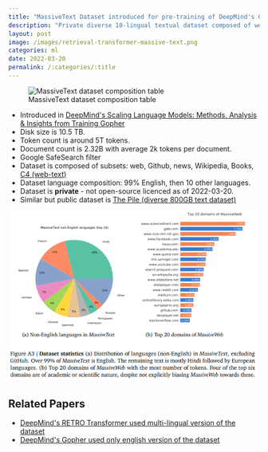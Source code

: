 ```yaml
---
title: "MassiveText Dataset introduced for pre-training of DeepMind's Gopher"
description: "Private diverse 10-lingual textual dataset composed of web, Github, news, Wikipedia, Books, C4."
layout: post
image: /images/retrieval-transformer-massive-text.png
categories: ml
date: 2022-03-20
permalink: /:categories/:title
---
```


<figure class="figure">
    <img
        class="figure-img img-fluid rounded lazyload"
        data-src="/images/retrieval-transformer-massive-text.png"
        alt="MassiveText dataset composition table"/>
    <figcaption class="figure-caption">MassiveText dataset composition table</figcaption>
</figure>

- Introduced in [DeepMind's Scaling Language Models: Methods, Analysis & Insights from Training Gopher](https://storage.googleapis.com/deepmind-media/research/language-research/Training%20Gopher.pdf)
- Disk size is 10.5 TB.
- Token count is around 5T tokens.
- Document count is 2.32B with average 2k tokens per document.
- Google SafeSearch filter
- Dataset is composed of subsets: web, Github, news, Wikipedia, Books, [C4 (web-text)](https://arxiv.org/abs/1910.10683)
- Dataset language composition: 99% English, then 10 other languages.
- Dataset is **private** - not open-source licenced as of 2022-03-20.
- Similar but public dataset is [The Pile (diverse 800GB text dataset)](https://pile.eleuther.ai/)

![MassiveText non-english composition](/images/massivetext-non-english-composition.png)

## Related Papers
- [DeepMind's RETRO Transformer used multi-lingual version of the dataset](/ml/DeepMinds-RETRO-Transformer-Model)
- [DeepMind's Gopher used only english version of the dataset](https://storage.googleapis.com/deepmind-media/research/language-research/Training%20Gopher.pdf)